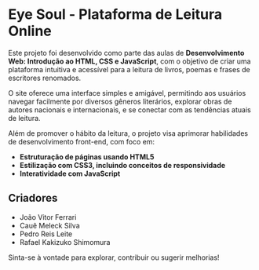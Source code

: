 # Eye Soul - Plataforma de Leitura Online

Este projeto foi desenvolvido como parte das aulas de **Desenvolvimento Web: Introdução ao HTML, CSS e JavaScript**, com o objetivo de criar uma plataforma intuitiva e acessível para a leitura de livros, poemas e frases de escritores renomados.

O site oferece uma interface simples e amigável, permitindo aos usuários navegar facilmente por diversos gêneros literários, explorar obras de autores nacionais e internacionais, e se conectar com as tendências atuais de leitura.

Além de promover o hábito da leitura, o projeto visa aprimorar habilidades de desenvolvimento front-end, com foco em:

- **Estruturação de páginas usando HTML5**
- **Estilização com CSS3, incluindo conceitos de responsividade**
- **Interatividade com JavaScript**

## Criadores

- João Vitor Ferrari
- Cauê Meleck Silva
- Pedro Reis Leite
- Rafael Kakizuko Shimomura

Sinta-se à vontade para explorar, contribuir ou sugerir melhorias!
